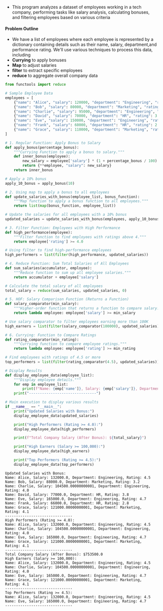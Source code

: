 - This program analyzes a dataset of employees working in a tech company, performing tasks like salary analysis, calculating bonuses, and filtering employees based on various criteria 

#### Problem Outline 
- We have a list of employees where each employee is represented by a dictionary containing details such as their name, salary, department,and performance rating. We'll use various techniques to process this data, including 
- **Currying** to apply bonuses 
- **Map** to adjust salaries 
- **filter** to extract specific employees
- **reduce**  to aggregate overall company data


```python
from functools import reduce

# Sample Employee Data
employees = [
    {"name": "Alice", "salary": 120000, "department": "Engineering", "rating": 4.5},
    {"name": "Bob", "salary": 80000, "department": "Marketing", "rating": 3.2},
    {"name": "Charlie", "salary": 95000, "department": "Engineering", "rating": 4.0},
    {"name": "David", "salary": 70000, "department": "HR", "rating": 3.8},
    {"name": "Eve", "salary": 150000, "department": "Engineering", "rating": 4.7},
    {"name": "Frank", "salary": 60000, "department": "HR", "rating": 2.8},
    {"name": "Grace", "salary": 110000, "department": "Marketing", "rating": 4.1},
]

# 1. Regular Function: Apply Bonus to Salary
def apply_bonus(percentage_bonus):
    """Currying Function to apply a bonus to salary."""
    def inner_bonus(employee):
        new_salary = employee['salary'] * (1 + percentage_bonus / 100)
        return {**employee, "salary": new_salary}
    return inner_bonus

# Apply a 10% bonus
apply_10_bonus = apply_bonus(10)

# 2. Using map to apply a bonus to all employees
def update_salaries_with_bonus(employee_list, bonus_function):
    """Map function to apply a bonus function to all employees."""
    return list(map(bonus_function, employee_list))

# Update the salaries for all employees with a 10% bonus
updated_salaries = update_salaries_with_bonus(employees, apply_10_bonus)

# 3. Filter Function: Employees with High Performance
def high_performance(employee):
    """Filter function to find employees with ratings above 4."""
    return employee['rating'] >= 4.0

# Using filter to find high-performance employees
high_performers = list(filter(high_performance, updated_salaries))

# 4. Reduce Function: Sum Total Salaries of All Employees
def sum_salaries(accumulator, employee):
    """Reduce function to sum up all employee salaries."""
    return accumulator + employee['salary']

# Calculate the total salary of all employees
total_salary = reduce(sum_salaries, updated_salaries, 0)

# 5. HOF: Salary Comparison Function (Returns a Function)
def salary_comparator(min_salary):
    """Higher-order function that returns a function to compare salary."""
    return lambda employee: employee['salary'] >= min_salary

# Use salary comparator to filter employees earning more than 100K
high_earners = list(filter(salary_comparator(100000), updated_salaries))

# 6. Currying: Function to Compare Ratings
def rating_comparator(min_rating):
    """Currying function to compare employee ratings."""
    return lambda employee: employee['rating'] >= min_rating

# Find employees with ratings of 4.5 or more
top_performers = list(filter(rating_comparator(4.5), updated_salaries))

# Display Results
def display_employee_data(employee_list):
    """Display employee details."""
    for emp in employee_list:
        print(f"Name: {emp['name']}, Salary: {emp['salary']}, Department: {emp['department']}, Rating: {emp['rating']}")
    print("-------------------------------")

# Main execution to display various results
if __name__ == "__main__":
    print("Updated Salaries with Bonus:")
    display_employee_data(updated_salaries)

    print("High Performers (Rating >= 4.0):")
    display_employee_data(high_performers)

    print(f"Total Company Salary (After Bonus): ${total_salary}")

    print("High Earners (Salary >= 100,000):")
    display_employee_data(high_earners)

    print("Top Performers (Rating >= 4.5):")
    display_employee_data(top_performers)

```

    Updated Salaries with Bonus:
    Name: Alice, Salary: 132000.0, Department: Engineering, Rating: 4.5
    Name: Bob, Salary: 88000.0, Department: Marketing, Rating: 3.2
    Name: Charlie, Salary: 104500.00000000001, Department: Engineering, Rating: 4.0
    Name: David, Salary: 77000.0, Department: HR, Rating: 3.8
    Name: Eve, Salary: 165000.0, Department: Engineering, Rating: 4.7
    Name: Frank, Salary: 66000.0, Department: HR, Rating: 2.8
    Name: Grace, Salary: 121000.00000000001, Department: Marketing, Rating: 4.1
    -------------------------------
    High Performers (Rating >= 4.0):
    Name: Alice, Salary: 132000.0, Department: Engineering, Rating: 4.5
    Name: Charlie, Salary: 104500.00000000001, Department: Engineering, Rating: 4.0
    Name: Eve, Salary: 165000.0, Department: Engineering, Rating: 4.7
    Name: Grace, Salary: 121000.00000000001, Department: Marketing, Rating: 4.1
    -------------------------------
    Total Company Salary (After Bonus): $753500.0
    High Earners (Salary >= 100,000):
    Name: Alice, Salary: 132000.0, Department: Engineering, Rating: 4.5
    Name: Charlie, Salary: 104500.00000000001, Department: Engineering, Rating: 4.0
    Name: Eve, Salary: 165000.0, Department: Engineering, Rating: 4.7
    Name: Grace, Salary: 121000.00000000001, Department: Marketing, Rating: 4.1
    -------------------------------
    Top Performers (Rating >= 4.5):
    Name: Alice, Salary: 132000.0, Department: Engineering, Rating: 4.5
    Name: Eve, Salary: 165000.0, Department: Engineering, Rating: 4.7
    -------------------------------

